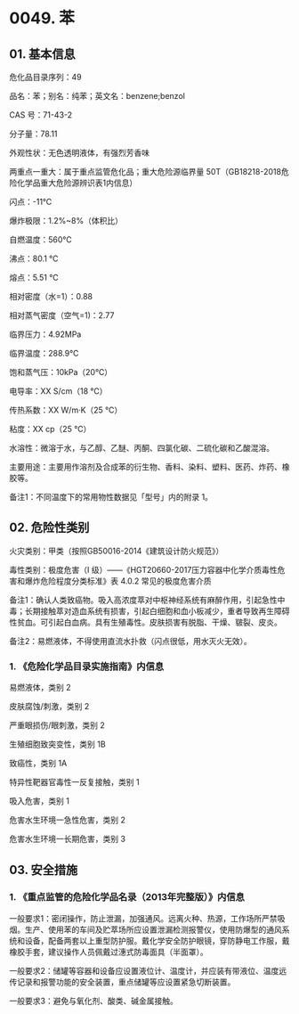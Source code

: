 # 0049. 苯

## 01. 基本信息

危化品目录序列：49

品名：苯；别名：纯苯；英文名：benzene;benzol

CAS 号：71-43-2

分子量：78.11

外观性状：无色透明液体，有强烈芳香味

两重点一重大：属于重点监管危化品；重大危险源临界量 50T（GB18218-2018危险化学品重大危险源辨识表1内信息）

闪点：-11℃

爆炸极限：1.2%~8%（体积比）

自燃温度：560℃

沸点：80.1 ℃

熔点：5.51 ℃

相对密度（水=1）：0.88

相对蒸气密度（空气=1)：2.77

临界压力：4.92MPa

临界温度：288.9℃

饱和蒸气压：10kPa（20℃）

电导率：XX S/cm（18 ℃）

传热系数：XX W/m·K（25 ℃）

粘度：XX cp（25 ℃）

水溶性：微溶于水，与乙醇、乙醚、丙酮、四氯化碳、二硫化碳和乙酸混溶。

主要用途：主要用作溶剂及合成苯的衍生物、香料、染料、塑料、医药、炸药、橡胶等。

备注1：不同温度下的常用物性数据见「型号」内的附录 1。

## 02. 危险性类别

火灾类别：甲类（按照GB50016-2014《建筑设计防火规范》）

毒性类别：极度危害（I 级）——《HGT20660-2017压力容器中化学介质毒性危害和爆炸危险程度分类标准》表 4.0.2 常见的极度危害介质

备注1：确认人类致癌物。吸入高浓度萃对中枢神经系统有麻醉作用，引起急性中毒；长期接触萃对造血系统有损害，引起白细胞和血小板减少，重者导致再生障碍性贫血。可引起白血病。具有生殖毒性。皮肤损害有脱脂、干燥、皲裂、皮炎。

备注2：易燃液体，不得使用直流水扑救（闪点很低，用水灭火无效）。

### 1. 《危险化学品目录实施指南》内信息

易燃液体，类别 2 

皮肤腐蚀/刺激，类别 2

严重眼损伤/眼刺激，类别 2

生殖细胞致突变性，类别 1B 

致癌性，类别 1A

特异性靶器官毒性一反复接触，类别 1 

吸入危害，类别 1

危害水生环境一急性危害，类别 2 

危害水生环境一长期危害，类别 3

## 03. 安全措施

### 1. 《重点监管的危险化学品名录（2013年完整版）》内信息

一般要求1：密闭操作，防止泄漏，加强通风。远离火种、热源，工作场所严禁吸烟。生产、使用苯的车间及贮萃场所应设置泄漏检测报警仪，使用防爆型的通风系统和设备，配备两套以上重型防护服。戴化学安全防护眼镜，穿防静电工作服，戴橡胶手套，建议操作人员佩戴过潓式防毒面具（半面罩）。

一般要求2：储罐等容器和设备应设置液位计、温度计，并应装有带液位、温度远传记录和报警功能的安全装置，重点储罐等应设置紧急切断装置。

一般要求3：避免与氧化剂、酸类、碱金属接触。
